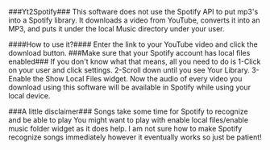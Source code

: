 ###Yt2Spotify###
This software does not use the Spotify API to put mp3's into a Spotify library. It downloads a video from YouTube, converts it into an
MP3, and puts it under the local Music directory under your user.

####How to use it?####
Enter the link to your YouTube video and click the download button.
###Make sure that your Spotify account has local files enabled###
If you don't know what that means, all you need to do is
1-Click on your user and click settings.
2-Scroll down until you see Your Library.
3-Enable the Show Local Files widget.
Now the audio of every video you download using this software will be available in Spotify while using your local device.

###A little disclaimer###
Songs take some time for Spotify to recognize and be able to play You might want to play with enable local files/enable music folder widget as it does help. I am not sure how to make Spotify recognize songs immediately however it eventually works so just be patient!